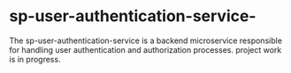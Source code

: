 # sp-user-authentication-service-
The sp-user-authentication-service is a backend microservice responsible for handling user authentication and authorization processes.
project work is in progress.
